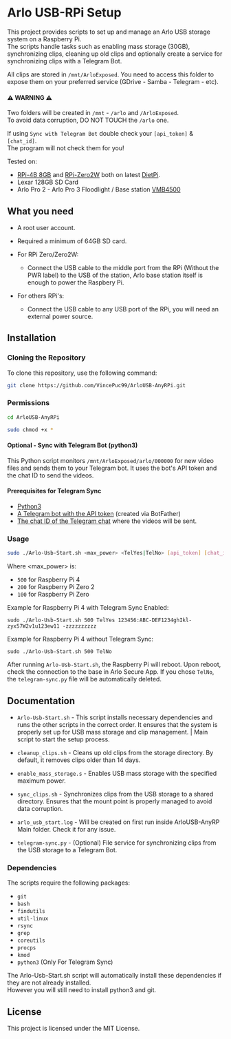 # Arlo USB-RPi Setup

This project provides scripts to set up and manage an Arlo USB storage system on a Raspberry Pi.<br />The scripts handle tasks such as enabling mass storage (30GB), synchronizing clips, cleaning up old clips and optionally create a service for synchronizing clips with a Telegram Bot.

All clips are stored in `/mnt/ArloExposed`. You need to access this folder to expose them on your preferred service (GDrive - Samba - Telegram - etc).


#### ⚠️ WARNING ⚠️
Two folders will be created in `/mnt` - `/arlo` and `/ArloExposed`.<br />To avoid data corruption, DO NOT TOUCH the `/arlo` one.<br />

If using `Sync with Telegram Bot` double check your `[api_token]` & `[chat_id]`.<br />The program will not check them for you!<br />

Tested on:
- [RPi-4B 8GB](https://www.raspberrypi.com/products/raspberry-pi-4-model-b/) and [RPi-Zero2W](https://www.raspberrypi.com/products/raspberry-pi-zero-2-w/) both on latest [DietPi](https://dietpi.com/).
- Lexar 128GB SD Card
- Arlo Pro 2 - Arlo Pro 3 Floodlight / Base station [VMB4500](https://www.arlo.com/en_fi/support/faq/000062284/What-is-the-difference-between-each-Arlo-SmartHub-and-base-station)

## What you need

- A root user account.

- Required a minimum of 64GB SD card.

- For RPi Zero/Zero2W:
  - Connect the USB cable to the middle port from the RPi (Without the PWR label) to the USB of the station, Arlo base station itself is enough to power the Raspbery Pi.

- For others RPi's:
  - Connect the USB cable to any USB port of the RPi, you will need an external power source.


## Installation


### Cloning the Repository
To clone this repository, use the following command:

```sh
git clone https://github.com/VincePuc99/ArloUSB-AnyRPi.git
```

### Permissions

```sh
cd ArloUSB-AnyRPi
```
```sh
sudo chmod +x *
```

#### Optional - Sync with Telegram Bot (python3)

This Python script monitors `/mnt/ArloExposed/arlo/000000` for new video files and sends them to your Telegram bot. It uses the bot's API token and the chat ID to send the videos.

#### Prerequisites for Telegram Sync

- [Python3](https://www.python.org/downloads/)
- [A Telegram bot with the API token](https://core.telegram.org/bots#how-do-i-create-a-bot) (created via BotFather)
- [The chat ID of the Telegram chat](https://t.me/userinfobot) where the videos will be sent.

### Usage

```sh
sudo ./Arlo-Usb-Start.sh <max_power> <TelYes|TelNo> [api_token] [chat_id]
```
Where <max_power> is:

- `500` for Raspberry Pi 4
- `200` for Raspberry Pi Zero 2
- `100` for Raspberry Pi Zero

Example for Raspberry Pi 4 with Telegram Sync Enabled:
```
sudo ./Arlo-Usb-Start.sh 500 TelYes 123456:ABC-DEF1234ghIkl-zyx57W2v1u123ew11 -zzzzzzzzzz
```
Example for Raspberry Pi 4 without Telegram Sync:
```
sudo ./Arlo-Usb-Start.sh 500 TelNo
```

After running `Arlo-Usb-Start.sh`, the Raspberry Pi will reboot. Upon reboot, check the connection to the base in Arlo Secure App.
If you chose `TelNo`, the `telegram-sync.py` file will be automatically deleted.

## Documentation

- `Arlo-Usb-Start.sh` - This script installs necessary dependencies and runs the other scripts in the correct order. It ensures that the system is properly set up for USB mass storage and clip management. | Main script to start the setup process.

- `cleanup_clips.sh` - Cleans up old clips from the storage directory. By default, it removes clips older than 14 days.

- `enable_mass_storage.s` - Enables USB mass storage with the specified maximum power.

- `sync_clips.sh` - Synchronizes clips from the USB storage to a shared directory. Ensures that the mount point is properly managed to avoid data corruption.

- `arlo_usb_start.log` - Will be created on first run inside ArloUSB-AnyRP Main folder. Check it for any issue.

- `telegram-sync.py` - (Optional) File service for synchronizing clips from the USB storage to a Telegram Bot.

### Dependencies
The scripts require the following packages:

- `git`
- `bash`
- `findutils`
- `util-linux`
- `rsync`
- `grep`
- `coreutils`
- `procps`
- `kmod`
- `python3` (Only For Telegram Sync)

The Arlo-Usb-Start.sh script will automatically install these dependencies if they are not already installed.<br />
However you will still need to install python3 and git.

## License
This project is licensed under the MIT License.
